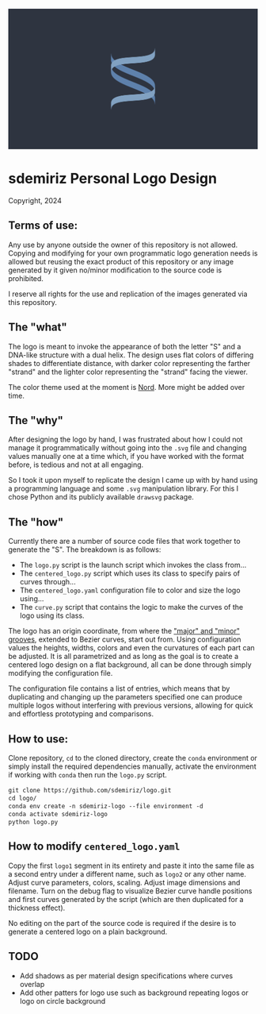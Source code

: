 ![sdemiriz_centered_logo](img/centered_logo.svg) 

# sdemiriz Personal Logo Design 
Copyright, 2024

## Terms of use:
Any use by anyone outside the owner of this repository is not allowed. Copying and modifying for your own
programmatic logo generation needs is allowed but reusing the exact product of this repository or any
image generated by it given no/minor modification to the source code is prohibited.

I reserve all rights for the use and replication of the images generated via this repository.

## The "what"
The logo is meant to invoke the appearance of both the letter "S" and a DNA-like structure with a dual helix. The
design uses flat colors of differing shades to differentiate distance, with darker color representing
the farther "strand" and the lighter color representing the "strand" facing the viewer.

The color theme used at the moment is [Nord](https://www.nordtheme.com/). More might be added over time.

## The "why"
After designing the logo by hand, I was frustrated about how I could not manage it programmatically without going
into the `.svg` file and changing values manually one at a time which, if you have worked with the format before,
is tedious and not at all engaging.

So I took it upon myself to replicate the design I came up with by hand using a programming language and some
`.svg` manipulation library. For this I chose Python and its publicly available `drawsvg` package.

## The "how"
Currently there are a number of source code files that work together to generate the "S". The breakdown is as 
follows:

- The `logo.py` script is the launch script which invokes the class from...
- The `centered_logo.py` script which uses its class to specify pairs of curves through...
- The `centered_logo.yaml` configuration file to color and size the logo using...
- The `curve.py` script that contains the logic to make the curves of the logo using its class.

The logo has an origin coordinate, from where the 
["major" and "minor" grooves](https://www.mun.ca/biology/scarr/MGA2_02-07.html), extended to Bezier curves, start
out from. Using configuration values the heights, widths, colors and even the curvatures of each part
can be adjusted. It is all parametrized and as long as the goal is to create a centered logo design on a 
flat background, all can be done through simply modifying the configuration file.

The configuration file contains a list of entries, which means that by duplicating and changing up the 
parameters specified one can produce multiple logos without interfering with previous versions, allowing 
for quick and effortless prototyping and comparisons.

## How to use:
Clone repository, `cd` to the cloned directory, create the `conda` environment or simply install the 
required dependencies manually, activate the environment if working with `conda` then run the `logo.py` script.
```
git clone https://github.com/sdemiriz/logo.git
cd logo/
conda env create -n sdemiriz-logo --file environment -d
conda activate sdemiriz-logo
python logo.py
```

## How to modify `centered_logo.yaml`
Copy the first `logo1` segment in its entirety and paste it into the same file as a second entry under a different
name, such as `logo2` or any other name. Adjust curve parameters, colors, scaling. Adjust image dimensions and 
filename. Turn on the debug flag to visualize Bezier curve handle positions and first curves generated by 
the script (which are then duplicated for a thickness effect).

No editing on the part of the source code is required if the desire is to generate a centered logo on a plain
background.

## TODO
- Add shadows as per material design specifications where curves overlap
- Add other patters for logo use such as background repeating logos or logo on circle background
